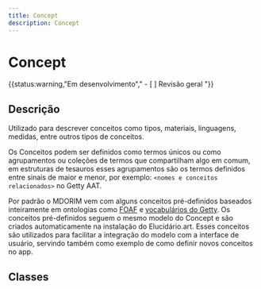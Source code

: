 ```yaml
---
title: Concept
description: Concept
---
```


# Concept

{{status:warning,"Em desenvolvimento","
    - [ ] Revisão geral
"}}

## Descrição

Utilizado para descrever conceitos como tipos, materiais, linguagens, medidas, entre outros tipos de conceitos.

Os Conceitos podem ser definidos como termos únicos ou como agrupamentos ou coleções de termos que compartilham algo em comum, em estruturas de tesauros esses agrupamentos são os termos definidos entre sinais de maior e menor, por exemplo: `<nomes e conceitos relacionados>` no Getty AAT.

Por padrão o MDORIM vem com alguns conceitos pré-definidos baseados inteiramente em ontologias como [FOAF](http://xmlns.com/foaf/0.1/) e [vocabulários do Getty](https://www.getty.edu/research/tools/vocabularies/). Os conceitos pré-definidos seguem o mesmo modelo do Concept e são criados automaticamente na instalação do Elucidário.art. Esses conceitos são utilizados para facilitar a integração do modelo com a interface de usuário, servindo também como exemplo de como definir novos conceitos no app.

## Classes
